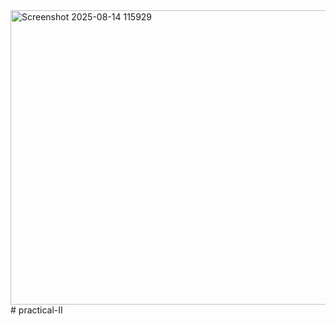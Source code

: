 <img width="760" height="471" alt="Screenshot 2025-08-14 115929" src="https://github.com/user-attachments/assets/dee30b2d-cf74-4d6d-827e-015d1283f4ff" />
# practical-II
